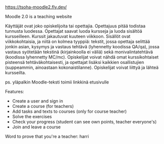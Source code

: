 https://tsoha-moodle2.fly.dev/

Moodle 2.0 is a teaching website

Käyttäjät ovat joko opiskelijoita tai opettajia. Opettajuus pitää todistaa tunnusta luodessa. Opettajat saavat luoda kursseja ja luoda sisältöä kursseilleen. Kurssit jakautuvat kuuteen viikkoon. Sisällöt ovat viikkokohtaisia, ja niitä on kolmea tyyppiä: tekstit, jossa opettaja selittää jonkin asian, kysymys ja vastaus tehtävä (lyhennetty koodissa QA/qa), jossa vastaus syötetään tekstinä (kirjainkoolla ei väliä) sekä monivalintatehtävä (koodissa lyhennetty MC/mc). Opiskelijat voivat nähdä omat kurssikohtaiset pisteensä tehtäväkohtaisesti, ja opettajat lisäksi kaikkien osallistujien (suppeammin, ainoastaan kokonaistilanne). Opiskelijat voivat liittyä ja lähteä kursseilta.

ps. yläpalkin Moodle-teksti toimii linkkinä etusivulle

Features:
- Create a user and sign in
- Create a course (for teachers)
- Add tasks and texts to courses (only for course teacher)
- Solve the exercises
- Check your progress (student can see own points, teacher everyone's)
- Join and leave a course


Word to prove that you're a teacher: harri
